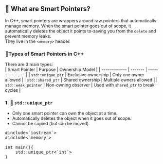 ## 🧠 What are Smart Pointers?
In C++, smart pointers are wrappers around raw pointers that automatically manage memory. When the smart pointer goes out of scope, it automatically deletes the object it points to-saving you from the `delete` and prevent memory leaks.<br>
They live in the `<memory>` header.

### 🧾Types of Smart Pointers in C++
There are 3 main types:<br>
| Smart Pointer | Purpose | Ownership Model |
| ------------- | ------- | --------------- |
| `std::unique_ptr` | Exclusive ownership | Only one owner allowed |
| `std::shared_ptr` | Shared ownership | Multiple owners allowed |
| `std::weak_pointer` | Non-owning observer | Used with `shared_ptr` to break cycles |

### 1. 🔐 `std::unique_ptr`
- Only one smart pointer can own the object at a time.
- Automatically deletes the object when it goes out of scope.
- Cannot be copied (but can be moved).
<pre>
#include<`iostream`>
#include<`memory`>

int main(){
    std::unique_ptr<`int`>
}